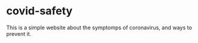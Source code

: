 # covid-safety
This is a simple website about the symptomps of coronavirus, and ways to prevent it.
